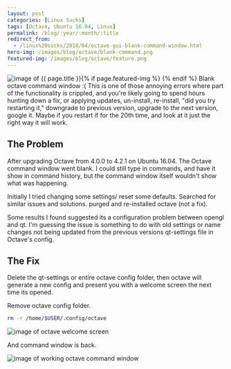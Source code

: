 ```yaml
---
layout: post
categories: [Linux Sucks]
tags: [Octave, Ubuntu 16.04, Linux]
permalink: /blog/:year/:month/:title
redirect_from:
  - /linux%20sucks/2018/04/octave-gui-blank-command-window.html
hero-img: /images/blog/octave/blank-command.png
featured-img: /images/blog/octave/feature.png
---
```


{% if page.featured-img %}
  <img src="{{ page.featured-img }}" alt="image of {{ page.title }}" title = "{{ page.title }}" class="img-fluid mr-3" style="float:left;"/>{% endif %}
Blank octave command window :( This is one of those annoying errors where part of the functionality is crippled, and you're likely going to spend hours hunting down a fix, or applying updates, un-install, re-install, "did you try restarting it," downgrade to previous version, upgrade to the next version, google it. Maybe if you restart if for the 20th time, and look at it just the right way it will work.

## The Problem
After upgrading Octave from 4.0.0 to 4.2.1 on Ubuntu 16.04. The Octave command window went blank. I could still type in commands, and have it show in command history, but the command window itself wouldn't show what was happening.

Initially I tried changing some settings/ reset some defaults. Searched for similar issues and solutions. purged and re-installed octave (not a fix).

Some results I found suggested its a configuration problem between opengl and qt. I'm guessing the issue is something to do with old settings or name changes not being updated from the previous versions qt-settings file in Octave's config.

## The Fix
Delete the qt-settings or entire octave config folder, then octave will generate a new config and present you with a welcome screen the next time its opened.

Remove octave config folder.
```bash
rm -r /home/$USER/.config/octave
```

<img src="/images/blog/octave/success.png" alt="image of octave welcome screen" title = "octave welcome screen" class="img-fluid"/>

And command window is back.

<img src="/images/blog/octave/success2.png" alt="image of working octave command window" title = "working octave command window" class="img-fluid"/>
